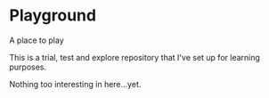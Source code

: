 Playground
==========

A place to play

This is a trial, test and explore repository that I've set up for learning purposes.

Nothing too interesting in here...yet.
